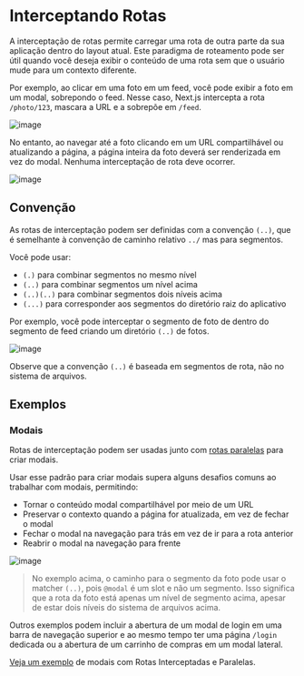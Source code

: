 # Interceptando Rotas
A interceptação de rotas permite carregar uma rota de outra parte da sua aplicação dentro do layout atual. Este paradigma de roteamento pode ser útil quando você deseja exibir o conteúdo de uma rota sem que o usuário mude para um contexto diferente.

Por exemplo, ao clicar em uma foto em um feed, você pode exibir a foto em um modal, sobrepondo o feed. Nesse caso, Next.js intercepta a rota `/photo/123`, mascara a URL e a sobrepõe em `/feed`.

![image](https://github.com/tavaresgerson/nextjsdocbr/assets/22455192/1a678a19-9f56-482d-b042-2d74d3ae34e2)

No entanto, ao navegar até a foto clicando em um URL compartilhável ou atualizando a página, a página inteira da foto deverá ser renderizada em vez do modal. Nenhuma interceptação de rota deve ocorrer.

![image](https://github.com/tavaresgerson/nextjsdocbr/assets/22455192/e047dc9b-5888-44e3-8cf5-61569684ce24)

## Convenção
As rotas de interceptação podem ser definidas com a convenção `(..)`, que é semelhante à convenção de caminho relativo `../` mas para segmentos.

Você pode usar:
* `(.)` para combinar segmentos no mesmo nível
* `(..)` para combinar segmentos um nível acima
* `(..)(..)` para combinar segmentos dois níveis acima
* `(...)` para corresponder aos segmentos do diretório raiz do aplicativo

Por exemplo, você pode interceptar o segmento de foto de dentro do segmento de feed criando um diretório `(..)` de fotos.

![image](https://github.com/tavaresgerson/nextjsdocbr/assets/22455192/4cbb4f18-f8bd-4f43-95e6-a01d76438b22)

Observe que a convenção `(..)` é baseada em segmentos de rota, não no sistema de arquivos.

## Exemplos

### Modais
Rotas de interceptação podem ser usadas junto com [rotas paralelas](/docs/app/building-your-application/routing/parallel-routes.md) para criar modais.

Usar esse padrão para criar modais supera alguns desafios comuns ao trabalhar com modais, permitindo:

* Tornar o conteúdo modal compartilhável por meio de um URL
* Preservar o contexto quando a página for atualizada, em vez de fechar o modal
* Fechar o modal na navegação para trás em vez de ir para a rota anterior
* Reabrir o modal na navegação para frente

![image](https://github.com/tavaresgerson/nextjsdocbr/assets/22455192/2182d65d-d052-4461-886c-e168fe91b530)

> No exemplo acima, o caminho para o segmento da foto pode usar o matcher `(..)`, pois `@modal` é um slot e não um segmento. Isso significa que a rota da foto está apenas um nível de segmento acima, apesar de estar dois níveis do sistema de arquivos acima.

Outros exemplos podem incluir a abertura de um modal de login em uma barra de navegação superior e ao mesmo tempo ter uma página `/login` dedicada ou a abertura de um carrinho de compras em um modal lateral.

[Veja um exemplo](https://github.com/vercel-labs/nextgram) de modais com Rotas Interceptadas e Paralelas.
